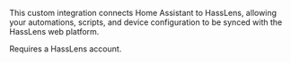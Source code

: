 This custom integration connects Home Assistant to HassLens, allowing your automations, scripts, and device configuration to be synced with the HassLens web platform.

Requires a HassLens account.